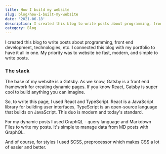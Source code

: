 ```yaml
---
title: How I build my website
slug: blog/how-i-built-my-website
date: '2021-06-18'
description: I created this blog to write posts about programming, front end development, technologies, etc. I connected this blog with my portfolio to have it all in one. My priority was to website be fast, modern, and simple to write posts.
category: Blog
---
```


I created this blog to write posts about programming, front end development, technologies, etc. I connected this blog with my portfolio to have it all in one. My priority was to website be fast, modern, and simple to write posts.

### The stack

The base of my website is a Gatsby. As we know, Gatsby is a front end framework for creating dynamic pages. If you know React, Gatsby is super cool to build anything you can imagine.

So, to write this page, I used React and TypeScript. React is a JavaScript library for building user interfaces, TypeScript is an open-source language that builds on JavaScript. This duo is modern and today's standard.

For my dynamic posts I used GraphQL - query language and Markdown Files to write my posts. It's simple to manage data from MD posts with GraphQL.

And of course, for styles I used SCSS, preprocessor which makes CSS a lot of easier and better.
